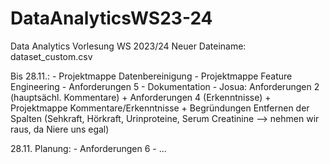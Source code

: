 # DataAnalyticsWS23-24
Data Analytics Vorlesung WS 2023/24
Neuer Dateiname: dataset_custom.csv


Bis 28.11.:
    - Projektmappe Datenbereinigung
    - Projektmappe Feature Engineering
    - Anforderungen 5
    - Dokumentation
    - Josua: Anforderungen 2 (hauptsächl. Kommentare) + Anforderungen 4 (Erkenntnisse) + Projektmappe Kommentare/Erkenntnisse + Begründungen Entfernen der Spalten (Sehkraft, Hörkraft, Urinproteine, Serum Creatinine --> nehmen wir raus, da Niere uns egal)


28.11. Planung:
    - Anforderungen 6
    - ...